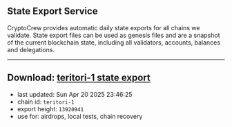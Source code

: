 ## State Export Service
CryptoCrew provides automatic daily state exports for all chains we validate. State export files can be used as genesis files and are a snapshot of the current blockchain state, including all validators, accounts, balances and delegations.

---
**Download: [teritori-1 state export](https://dl-eu2.ccvalidators.com/SERVICE/teritori/teritori-1_export_13920941.json)**
---

- last updated: Sun Apr 20 2025 23:46:25
- chain id: `teritori-1`
- export height: `13920941`
- use for: airdrops, local tests, chain recovery
